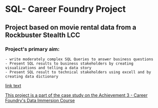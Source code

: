 # SQL- Career Foundry Project
## Project based on movie rental data from a Rockbuster Stealth LCC
### Project's primary aim:
    - write moderately complex SQL Queries to answer business questions
    - Present SQL results to business stakeholders by creating visualizations and telling a data story
    - Present SQL result to technical stakeholders using excell and by creating data dictionary
<a href = https://public.tableau.com/app/profile/ray.rusli.junior/viz/RockbusterSQLpresentation/Story1> link text <tableau presentation>

This project is a part of the case study on the Achievement 3 - Career Foundry's Data Immersion Course
